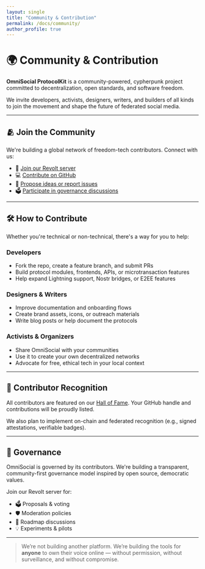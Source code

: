 ```yaml
---
layout: single
title: "Community & Contribution"
permalink: /docs/community/
author_profile: true
---
```


# 🌍 Community & Contribution

**OmniSocial ProtocolKit** is a community-powered, cypherpunk project committed to decentralization, open standards, and software freedom.

We invite developers, activists, designers, writers, and builders of all kinds to join the movement and shape the future of federated social media.

---

## 🫂 Join the Community

We're building a global network of freedom-tech contributors. Connect with us:

- 💬 [Join our Revolt server](https://rvlt.gg/PaaE2p0p)
- 💻 [Contribute on GitHub](https://github.com/beitmenotyou-com/OmniSocial-ProtocolKit)
- 🧠 [Propose ideas or report issues](https://github.com/beitmenotyou-com/OmniSocial-ProtocolKit/issues)
- 🗳️ [Participate in governance discussions](https://rvlt.gg/PaaE2p0p)

---

## 🛠️ How to Contribute

Whether you're technical or non-technical, there's a way for you to help:

### Developers
- Fork the repo, create a feature branch, and submit PRs
- Build protocol modules, frontends, APIs, or microtransaction features
- Help expand Lightning support, Nostr bridges, or E2EE features

### Designers & Writers
- Improve documentation and onboarding flows
- Create brand assets, icons, or outreach materials
- Write blog posts or help document the protocols

### Activists & Organizers
- Share OmniSocial with your communities
- Use it to create your own decentralized networks
- Advocate for free, ethical tech in your local context

---

## 🧪 Contributor Recognition

All contributors are featured on our [Hall of Fame](/hall-of-fame/). Your GitHub handle and contributions will be proudly listed.

We also plan to implement on-chain and federated recognition (e.g., signed attestations, verifiable badges).

---

## 🧭 Governance

OmniSocial is governed by its contributors. We're building a transparent, community-first governance model inspired by open source, democratic values.

Join our Revolt server for:
- 🗳️ Proposals & voting
- 🛡️ Moderation policies
- 📜 Roadmap discussions
- 💡 Experiments & pilots

---

> We’re not building another platform. We’re building the tools for **anyone** to own their voice online — without permission, without surveillance, and without compromise.
